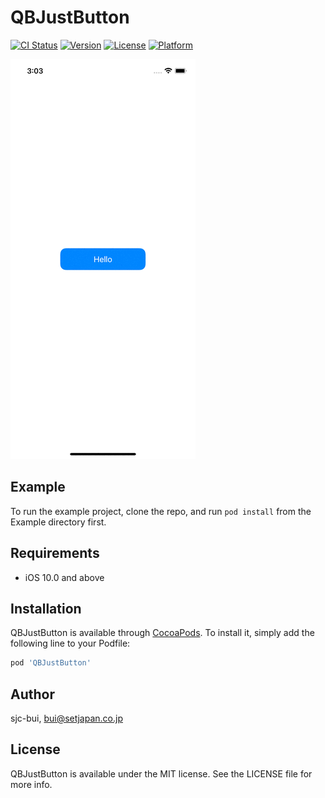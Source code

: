 # QBJustButton

[![CI Status](https://img.shields.io/travis/sjc-bui/QBJustButton.svg?style=flat)](https://travis-ci.org/sjc-bui/QBJustButton)
[![Version](https://img.shields.io/cocoapods/v/QBJustButton.svg?style=flat)](https://cocoapods.org/pods/QBJustButton)
[![License](https://img.shields.io/cocoapods/l/QBJustButton.svg?style=flat)](https://cocoapods.org/pods/QBJustButton)
[![Platform](https://img.shields.io/cocoapods/p/QBJustButton.svg?style=flat)](https://cocoapods.org/pods/QBJustButton)

![Example](https://github.com/sjc-bui/QBJustButton/blob/develop/Example/QBJustButton/QBJustButton.gif?raw=true)

## Example

To run the example project, clone the repo, and run `pod install` from the Example directory first.

## Requirements
- iOS 10.0 and above

## Installation

QBJustButton is available through [CocoaPods](https://cocoapods.org). To install
it, simply add the following line to your Podfile:

```ruby
pod 'QBJustButton'
```

## Author

sjc-bui, bui@setjapan.co.jp

## License

QBJustButton is available under the MIT license. See the LICENSE file for more info.
